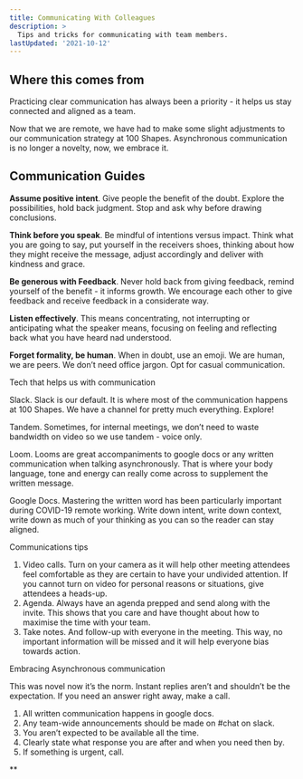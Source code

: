 ```yaml
---
title: Communicating With Colleagues
description: >
  Tips and tricks for communicating with team members.
lastUpdated: '2021-10-12'
---
```


## Where this comes from

Practicing clear communication has always been a priority - it helps us stay connected and aligned as a team.

Now that we are remote, we have had to make some slight adjustments to our communication strategy at 100 Shapes. Asynchronous communication is no longer a novelty, now, we embrace it.

## Communication Guides

**Assume positive intent**. Give people the benefit of the doubt. Explore the possibilities, hold back judgment. Stop and ask why before drawing conclusions.

**Think before you speak**. Be mindful of intentions versus impact. Think what you are going to say, put yourself in the receivers shoes, thinking about how they might receive the message, adjust accordingly and deliver with kindness and grace.

**Be generous with Feedback**. Never hold back from giving feedback, remind yourself of the benefit - it informs growth. We encourage each other to give feedback and receive feedback in a considerate way.

**Listen effectively**. This means concentrating, not interrupting or anticipating what the speaker means, focusing on feeling and reflecting back what you have heard nad understood.

**Forget formality, be human**. When in doubt, use an emoji. We are human, we are peers. We don’t need office jargon. Opt for casual communication.

Tech that helps us with communication

Slack. Slack is our default. It is where most of the communication happens at 100 Shapes. We have a channel for pretty much everything. Explore!

Tandem. Sometimes, for internal meetings, we don’t need to waste bandwidth on video so we use tandem - voice only.

Loom. Looms are great accompaniments to google docs or any written communication when talking asynchronously. That is where your body language, tone and energy can really come across to supplement the written message.

Google Docs. Mastering the written word has been particularly important during COVID-19 remote working. Write down intent, write down context, write down as much of your thinking as you can so the reader can stay aligned.

Communications tips

1.  Video calls. Turn on your camera as it will help other meeting attendees feel comfortable as they are certain to have your undivided attention. If you cannot turn on video for personal reasons or situations, give attendees a heads-up.
2.  Agenda. Always have an agenda prepped and send along with the invite. This shows that you care and have thought about how to maximise the time with your team.
3.  Take notes. And follow-up with everyone in the meeting. This way, no important information will be missed and it will help everyone bias towards action.

Embracing Asynchronous communication

This was novel now it’s the norm. Instant replies aren’t and shouldn’t be the expectation. If you need an answer right away, make a call.

1.  All written communication happens in google docs.
2.  Any team-wide announcements should be made on #chat on slack.
3.  You aren’t expected to be available all the time.
4.  Clearly state what response you are after and when you need then by.
5.  If something is urgent, call.

\*\*
